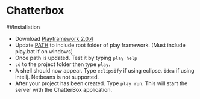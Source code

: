 Chatterbox
==============

##Installation

- Download [Playframework 2.0.4](http://download.playframework.org/releases/play-2.0.4.zip)
- Update [PATH](http://java.com/en/download/help/path.xml) to include root folder of play framework. (Must include play.bat if on windows)
- Once path is updated. Test it by typing `play help`
- `cd` to the project folder then type `play`. 
- A shell should now appear. Type `eclipsify` if using eclipse. `idea` if using intellj. Netbeans is not supported.
- After your project has been created. Type `play run`. This will start the server with the ChatterBox application.

